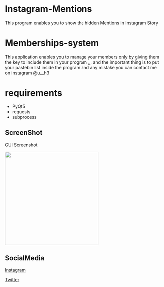 # Instagram-Mentions
This program enables you to show the hidden Mentions in Instagram Story


# Memberships-system
This application enables you to manage your members only by giving them the key to include them in your program ,,, and the important thing is to put your pastebin list inside the program and any mistake you can contact me on instagram @u__h3


# requirements
* PyQt5
* requests
* subprocess


## ScreenShot
GUI Screenshot

<img src="https://i.imgur.com/YzXbgYr.jpg" width="300">


## SocialMedia
[Instagram](https://www.instagram.com/xlrcn/)

[Twitter](https://twitter.com/Dizzy22)  
